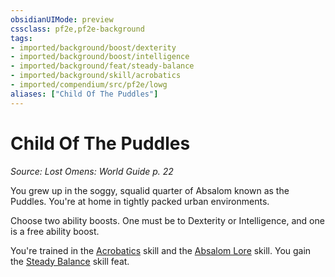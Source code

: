 ```yaml
---
obsidianUIMode: preview
cssclass: pf2e,pf2e-background
tags:
- imported/background/boost/dexterity
- imported/background/boost/intelligence
- imported/background/feat/steady-balance
- imported/background/skill/acrobatics
- imported/compendium/src/pf2e/lowg
aliases: ["Child Of The Puddles"]
---
```

# Child Of The Puddles
*Source: Lost Omens: World Guide p. 22*  

You grew up in the soggy, squalid quarter of Absalom known as the Puddles. You're at home in tightly packed urban environments.

Choose two ability boosts. One must be to Dexterity or Intelligence, and one is a free ability boost.

You're trained in the [Acrobatics](../../skills.md#Acrobatics) skill and the [Absalom Lore](../../skills.md#Lore) skill. You gain the [Steady Balance](../../feats/steady-balance.md) skill feat.